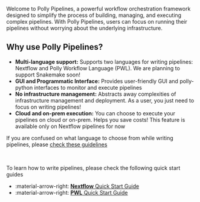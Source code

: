 

Welcome to Polly Pipelines, a powerful workflow orchestration framework designed to simplify the process of building, managing, and executing complex pipelines. With Polly Pipelines, users can focus on running their pipelines without worrying about the underlying infrastructure.


## Why use Polly Pipelines?
- **Multi-language support:** Supports two languages for writing pipelines: Nextflow and Polly Workflow Language (PWL). We are planning to support Snakemake soon!
- **GUI and Programmatic Interface:** Provides user-friendly GUI and polly-python interfaces to monitor and execute pipelines
- **No infrastructure management:** Abstracts away complexities of infrastructure management and deployment. As a user, you just need to focus on writing pipelines!
- **Cloud and on-prem execution:** You can choose to execute your pipelines on cloud or on-prem. Helps you save costs! This feature is available only on Nextflow pipelines for now


If you are confused on what language to choose from while writing pipelines, please [check these guidelines](NextflowVsPWL.md)


<br>

To learn how to write pipelines, please check the following quick start guides

<div class="grid cards" markdown>

-  :material-arrow-right: [__Nextflow__ Quick Start Guide](WritingPipelines/Nextflow/QuickStartNextflow.md)
-  :material-arrow-right: [__PWL__ Quick Start Guide](WritingPipelines/PWL/QuickStartPWL.md)

</div>
